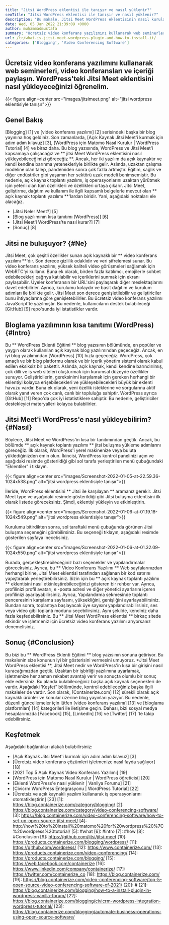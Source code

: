 ```yaml
---
title: "Jitsi WordPress eklentisi ile tanışır ve nasıl yüklenir?" 
seoTitle: "Jitsi WordPress eklentisi ile tanışır ve nasıl yüklenir?" 
description: "Bu makale, Jitsi Meet WordPress eklentisinin nasıl kurulacağına dair size rehberlik edecektir. Jitsi Meet, güçlü özelliklere sahip açık kaynaklı bir video konferans yazılımıdır." 
date: Wed, 05 Jan 2022 21:39:09 +0000
author: muhammadmustafa
summary: "Ücretsiz video konferans yazılımını kullanarak web seminerleri, video konferansları yapın ve içeriği paylaşın. WordPress'teki Jitsi Meet eklentisini nasıl yükleyeceğinizi öğrenelim." 
url: /tr/what-is-jitsi-meet-wordpress-plugin-and-how-to-install-it/
categories: ['Blogging', 'Video Conferencing Software']
---
```


## Ücretsiz video konferans yazılımını kullanarak web seminerleri, video konferansları ve içeriği paylaşın. WordPress'teki Jitsi Meet eklentisini nasıl yükleyeceğinizi öğrenelim.

{{< figure align=center src="images/jitsimeet.png" alt="jitsi wordpress eklentisiyle tanışır">}}


## Genel Bakış
[Blogging] [1] ve [video konferans yazılımı] [2] serisindeki başka bir blog yayınına hoş geldiniz. Son zamanlarda, [Açık Kaynak Jitsi Meet'i kurmak için adım adım kılavuz] [3], [WordPress için Matomo Nasıl Kurulur | WordPress Tutorial] [4] ve biraz daha. Bu blog yazısında, WordPress ve Jitsi Meet'i kapsamaya çalışacağız ve ** jitsi Meet WordPress eklentisini nasıl yükleyebileceğimizi göreceğiz **. Ancak, her iki yazılım da açık kaynaktır ve kendi kendine barınma yetenekleriyle birlikte gelir. Aslında, uzaktan çalışma modeline olan talep, pandemiden sonra çok fazla artmıştır. Eğitim, sağlık ve diğer endüstriler gibi yaşamın her sektörü uzak modeli benimsemiştir.
Bu nedenle, açık kaynak toplantı yazılımı, iş operasyonlarını uzaktan yürütmek için yeterli olan tüm özellikleri ve özellikleri ortaya çıkarır. Jitsi Meet, geliştirme, dağıtım ve kullanım ile ilgili kapsamlı belgelerle mevcut olan ** açık kaynak toplantı yazılımı **'lardan biridir. Yani, aşağıdaki noktaları ele alacağız.
  * [Jitsi Neler Meet?] [5]
  * [Blog yazılımının kısa tanıtımı (WordPress)] [6]
  * [Jitsi Meet'i WordPress'te nasıl kurar?] [7]
  * [Sonuç] [8]

## Jitsi ne buluşuyor? {#Ne}
Jitsi Meet, çok çeşitli özellikler sunan açık kaynaklı bir ** video konferans yazılımı **'dır. Son derece gizlilik odaklıdır ve veri şifrelemesi sunar. Bu video konferans yazılımı, yüksek kaliteli video görüşmeleri sağlamak için WebRTC'yi kullanır. Buna ek olarak, birden fazla katılımcı, emojilerle sohbet edebilecekleri çağrıya katılabilir ve içeriklerini sunmak için ekranı paylaşabilir. Üyeler konferansın bir URL'sini paylaşarak diğer meslektaşlarını davet edebilirler. Ayrıca, kurulumu kolaydır ve basit dağıtım ve kurulum adımları ile birlikte gelir. Jitsi Meet son derece genişletilebilir ve geliştiriciler bunu ihtiyaçlarına göre genişletebilirler. Bu ücretsiz video konferans yazılımı JavaScript'te yazılmıştır. Bu nedenle, kullanıcıların destek bulabileceği [GitHub] [9] repo'sunda iyi istatistikler vardır.

## Bloglama yazılımının kısa tanıtımı (WordPress) {#Intro}
Bu ** WordPress Eklenti Eğitimi ** blog yazısının bölümünde, en popüler ve yaygın olarak kullanılan açık kaynak blog yazılımından geçeceğiz. Ancak, en iyi blog yazılımından [WordPress] [10] hızla geçeceğiz. WordPress, çok amaçlı ve bir blog platformu olarak ve bir içerik yönetim sistemi olarak kabul edilen eksiksiz bir pakettir. Aslında, açık kaynak, kendi kendine barındırılmış, çok dilli ve iş web siteleri oluşturmak için kurumsal düzeyde özellikler sunuyor. Geliştiricilerin, gereksinimi karşılamak için gereken herhangi bir eklentiyi kolayca erişebilecekleri ve yükleyebilecekleri büyük bir eklenti havuzu vardır. Buna ek olarak, yeni özellik isteklerine ve sorgularına aktif olarak yanıt veren çok canlı, canlı bir topluluğa sahiptir. WordPress ayrıca [GitHub] [11] Repo'da çok iyi istatistiklere sahiptir. Bu nedenle, geliştiriciler destekleyici materyalleri kolayca bulabilirler.

## Jitsi Meet'i WordPress'e nasıl yükleyebilirim? {#Nasıl}
Böylece, Jitsi Meet ve WordPress'in kısa bir tanıtımından geçtik. Ancak, bu bölümde ** açık kaynak toplantı yazılımı ** jitsi buluşma yükleme adımlarını göreceğiz.
İlk olarak, WordPress'i yerel makinenize veya buluta yüklediğinizden emin olun.
İkincisi, WordPress kontrol panelinizi açın ve aşağıdaki resimde gösterildiği gibi sol tarafa yerleştirilen menü çubuğundaki "Eklentiler" i tıklayın.

{{< figure align=center src="images/Screenshot-2022-01-05-at-22.59.36-1024x538.png" alt="jitsi wordpress eklentisiyle tanışır">}}

İleride, WordPress eklentisini ** Jitsi ile karşılayan ** aramanız gerekir. Jitsi Meet type ve aşağıdaki resimde gösterildiği gibi Jitsi buluşma eklentisini ilk olarak listede göreceksiniz. Şimdi, eklentiyi yükleyin ve etkinleştirin.

{{< figure align=center src="images/Screenshot-2022-01-06-at-01.19.18-1024x549.png" alt="jitsi wordpress eklentisiyle tanışır">}}

Kurulumu bitirdikten sonra, sol taraftaki menü çubuğunda görünen Jitsi buluşma seçeneğini görebilirsiniz. Bu seçeneği tıklayın, aşağıdaki resimde gösterilen sayfaya ineceksiniz.

{{< figure align=center src="images/Screenshot-2022-01-06-at-01.32.09-1024x550.png" alt="jitsi wordpress eklentisiyle tanışır">}}

Burada, gerçekleştirebileceğiniz bazı seçenekler ve yapılandırmalar göreceksiniz. Ayrıca, bu ** Video Konferans Yazılımı ** Web sayfalarınızdan herhangi birine, Jitsi Meet eklentisi tarafından sağlanan bir kod satırını yapıştırarak yerleştirebilirsiniz. Sizin için bu ** açık kaynak toplantı yazılımı ** eklentisini nasıl etkinleştirebileceğinizi gösteren bir rehber var. Ayrıca, profilinizi profil avatarı, e -posta adresi ve diğer yönetici ayarlarını içeren profilinizi ayarlayabilirsiniz. Ayrıca, Yapılandırma sekmesinde toplantı penceresinin karşılama sayfasını, yüksekliğini, genişliğini ayarlayabilirsiniz. Bundan sonra, toplantıya başlayacak üye sayısını yapılandırabilirsiniz, ses veya video gibi toplantı modunu seçebilirsiniz.
Aynı şekilde, kendiniz daha fazla keşfedebilirsiniz. Bu ** Jitsi Meet WordPress eklentisi ** birkaç sitede etkindir ve işletmeniz için ücretsiz video konferans yazılımı arıyorsanız denemelisiniz.

## Sonuç {#Conclusion}
Bu bizi bu ** WordPress Eklenti Eğitimi ** blog yazısının sonuna getiriyor. Bu makalenin size konunun iyi bir gösterisini vermesini umuyoruz. *Jitsi Meet WordPress eklentisi **, Jitsi Meet nedir ve WordPress'in kısa bir girişini nasıl kuracağımızdan geçtik. Uzaktan bir işbirliği yazılımına uyarlamak, işletmenize her zaman rekabet avantajı verir ve sonuçta olumlu bir sonuç elde edersiniz. Bu alanda bulabileceğiniz başka açık kaynak seçenekleri de vardır. Aşağıdaki ‘Keşfet” bölümünde, kontrol edebileceğiniz başka ilgili makaleler de vardır.
Son olarak, [Containerize.com] [12] sürekli olarak açık kaynaklı ürünler ve konular üzerine blog yayınları yazıyor. Bu nedenle, düzenli güncellemeler için lütfen [video konferans yazılımı] [13] ve [bloglama platformları] [14] kategorileri ile iletişime geçin. Dahası, bizi sosyal medya hesaplarımızda [Facebook] [15], [LinkedIn] [16] ve [Twitter] [17] 'te takip edebilirsiniz.

## Keşfetmek
Aşağıdaki bağlantıları alakalı bulabilirsiniz:
  * [Açık Kaynak Jitsi Meet'i kurmak için adım adım kılavuz] [3]
  * [Ücretsiz video konferans çözümleri işletmenize nasıl fayda sağlıyor] [18]
  * [2021 Top 5 Açık Kaynak Video Konferans Yazılımı] [19]
  * [WordPress için Matomo Nasıl Kurulur | WordPress öğreticisi] [20]
  * [Eklenti WordPress'e nasıl yüklenir | Vanilya Forumu] [21]
  * [Civicrm WordPress Entegrasyonu | WordPress Tutorial] [22]
  * [Ücretsiz ve açık kaynaklı yazılım kullanarak iş operasyonlarını otomatikleştirin] [23]
[1]: https://blog.containerize.com/category/blogging/
[2]: https://blog.containerize.com/category/video-conferencing-software/
[3]: https://blog.containerize.com/video-conferencing-software/how-to-set-up-open-source-jitsi-meet/
[4]: http://how%20to%20install%20matomo%20for%20wordpress%20%7C%20wordpress%20tutorial/
[5]: #what
[6]: #intro
[7]: #how
[8]: #Conclusion
[9]: https://github.com/jitsi/jitsi-meet
[10]: https://products.containerize.com/blogging/wordpress/
[11]: https://github.com/wordpress/
[12]: https://www.containerize.com/
[13]: https://products.containerize.com/video-conferencing/
[14]: https://products.containerize.com/blogging/
[15]: https://web.facebook.com/containerize
[16]: https://www.linkedin.com/company/containerize/
[17]: https://twitter.com/containerize_co
[18]: https://blog.containerize.com/
[19]: https://blog.containerize.com/video-conferencing-software/top-5-open-source-video-conferencing-software-of-2021/
[20]: #
[21]: https://blog.containerize.com/blogging/how-to-a-install-plugin-in-wordpress-vanilla-forum/
[22]: https://blog.containerize.com/blogging/civicrm-wordpress-integration-wordpress-tutorial/
[23]: https://blog.containerize.com/blogging/automate-business-operations-using-open-source-software/
